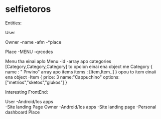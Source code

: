 # selfietoros



Entities: 

User

Owner
	-name
	-afm
	-*place

Place
	-MENU
	-qrcodes


Menu tha einai aplo 
Menu 
-id
-array apo categories
	[Category,Category,Category]
	to opoion einai ena object me
Category {
    name : " Prwino"
    array apo items 
    items : [Item,Item..]
}
opou to item einaii ena object
-Item
{
	price: 3
	name:"Cappuchino"
	options: ["metrios","sketos","glukos"]
}


Interesting FrontEnd:

User
	-Android/Ios apps	
	-Site landing Page
Owner
	-Android/Ios apps
	-Site landing page
	-Personal dashboard
Place
	
